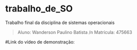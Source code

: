 # trabalho_de_SO
Trabalho final da disciplina de sistemas operacionais

> Aluno: Wanderson Paulino Batista /n
> Matrícula: 475663

#Link do vídeo de demonstração: 
